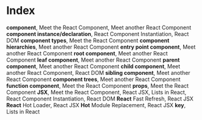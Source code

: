 # Index

**component**, Meet the React Component, Meet another React Component
**component instance/declaration**, React Component Instantiation, React DOM
**component types**, Meet the React Component
**component hierarchies**, Meet another React Component
**entry point component**, Meet another React Component
**root component**, Meet another React Component
**leaf component**, Meet another React Component
**parent component**, Meet another React Component
**child component**, Meet another React Component, React DOM
**sibling component**, Meet another React Component
**component trees**, Meet another React Component
**function component**, Meet the React Component
**props**, Meet the React Component
**JSX**, Meet the React Component, React JSX, Lists in React, React Component Instantiation, React DOM
**React** Fast Refresh, React JSX
**React** Hot Loader, React JSX
**Hot** Module Replacement, React JSX
**key**, Lists in React
